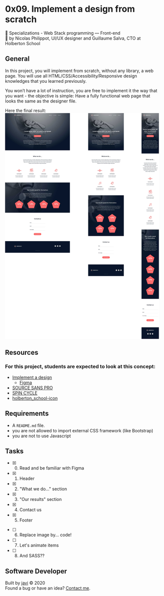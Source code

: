 # 0x09. Implement a design from scratch
:open_file_folder: Specializations - Web Stack programming ― Front-end  
:bust_in_silhouette: by Nicolas Philippot, UI/UX designer and Guillaume Salva, CTO at Holberton School  

## General
In this project, you will implement from scratch, without any library, a web page. You will use all HTML/CSS/Accessibility/Responsive design knowledges that you learned previously.

You won’t have a lot of instruction, you are free to implement it the way that you want - the objective is simple: Have a fully functional web page that looks the same as the designer file.

Here the final result:
![Goal](goal.jpg)

## Resources
### For this project, students are expected to look at this concept:
* [Implement a design](https://intranet.hbtn.io/concepts/220)
  - [Figma](https://www.figma.com/)
* [SOURCE SANS PRO](https://www.fontsquirrel.com/fonts/source-sans-pro)
* [SPIN CYCLE](https://www.fontsquirrel.com/fonts/Spin-Cycle-OT)
* [holberton_school-icon](https://intranet.hbtn.io/rltoken/UTLmru8XUpDXW2EbLdLyew)

## Requirements
* A `README.md` file.
* you are not allowed to import external CSS framework (like Bootstrap)
* you are not to use Javascript

## Tasks
- [x] 0. Read and be familiar with Figma
- [x] 1. Header
- [x] 2. "What we do..." section
- [x] 3. "Our results" section
- [x] 4. Contact us
- [x] 5. Footer
* [ ] 6. Replace image by... code!
* [ ] 7. Let's animate items
* [ ] 8. And SASS??

## Software Developer
Built by [javi](https://github.com/javi0x00) :copyright: 2020  
Found a bug or have an idea? [Contact me](https://www.linkedin.com/in/javi0x00/).
